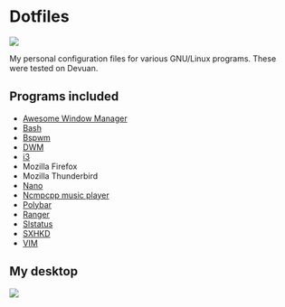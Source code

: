 # Dotfiles

![](https://raw.githubusercontent.com/Babkock/babkock-dotfiles/master/MainImage.png)

My personal configuration files for various GNU/Linux programs. These were tested on Devuan.

## Programs included

* [Awesome Window Manager](https://github.com/awesomeWM/awesome)
* [Bash](https://www.gnu.org/software/bash)
* [Bspwm](https://github.com/baskerville/bspwm)
* [DWM](https://dwm.suckless.org)
* [i3](https://github.com/Airblader/i3)
* Mozilla Firefox
* Mozilla Thunderbird
* [Nano](https://www.nano-editor.org)
* [Ncmpcpp music player](https://github.com/arybczak/ncmpcpp)
* [Polybar](https://github.com/jaagr/polybar)
* [Ranger](https://github.com/ranger/ranger)
* [Slstatus](https://github.com/drkhsh/slstatus)
* [SXHKD](https://github.com/baskerville/sxhkd)
* [VIM](https://www.vim.org)

## My desktop

![](https://raw.githubusercontent.com/Babkock/babkock-dotfiles/master/pics/Clean-Desktop.i3.png)


